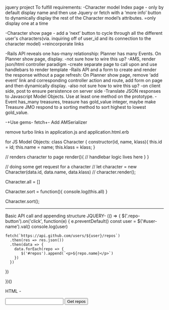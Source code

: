 jquery project
To fulfill requirements:
-Character model Index page - only by default display name and then use Jquery or fetch with a ‘more info’ button to dynamically display the rest of the Character model’s attributes.
=only display one at a time

-Character show page - add a ‘next’ button to cycle through all the different user's characters(via. inquiring off of user_id and its connection to the character model)
=reincorporate links

-Rails API reveals one has-many relationship: Planner has many Events. On Planner show page, display.
	-not sure how to wire this up?
  -AMS, render json/html controller paradigm
  -create separate page to call upon and use handlebars to render template
-Rails API and a form to create and render the response without a page refresh: On Planner show page, remove ‘add event’ link and corresponding controller action and route, add form on page and then dynamically display.
	-also not sure how to wire this up?
  -on client side, post to ensure persistence on server side
-Translate JSON responses to Javascript Model Objects. Use at least one method on the prototype.
	-Event has_many treasures, treasure has gold_value integer, maybe make Treasure JMO respond to a sorting method to sort highest to lowest gold_value.


-+Use gems- fetch+-
Add AMSerializer


remove turbo links in application.js and application.html.erb

for JS Model Objects:
class Character {
  constructor(id, name, klass){
    this.id = id;
    this.name = name;
    this.klass = klass;
  }

  // renders character to page
  render(){
    // handlebar logic lives here
  }
}

// doing some get request for a character
// let character = new Character(data.id, data.name, data.klass)
// character.render();

Character.all = []

Character.sort = function(){
  console.log(this.all)
}

Character.sort();

---

Basic API call and appending structure
JQUERY-
(() => {
  $('.repo-button').on('click', function(e) {
    e.preventDefault()
    const user = $('#user-name').val()
    console.log(user)

    fetch(`https://api.github.com/users/${user}/repos`)
      .then(res => res.json())
      .then(data => {
        data.forEach(repo => {
           $('#repos').append(`<p>${repo.name}</p>`)  
        })
      })
  })  



})()

HTML -
<div id="repos">

</div>
<input type="text" id="user-name" />
<button class="repo-button">Get repos</button>
